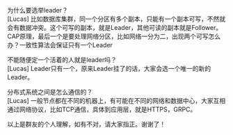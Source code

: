 
为什么要选举leader？  
[Lucas] 比如数据库集群，同一个分区有多个副本，只能有一个副本可写，不然就会有数据冲突。这个可写的副本，就是Leader，其他可读的副本就是Follower。  
CAP原理，最后一个是要处理网络分区，比如网络一分为二，出现两个可写怎么办？一致性算法会保证只有一个Leader  

不能随便定一个活着的人就是leader吗？  
[Lucas] Leader只有一个，原来Leader挂了的话，大家会选一个唯一的新的Leader。  

分布式系统之间是怎么通信的？   
[Lucas] 一般节点都在不同的机器上，有可能在不同的网络和数据中心，大家互相通过网络协议，比如TCP通信，具体到应用层，就是HTTPS，GRPC。  

以上是群友的个人理解，如有不对，请大家指正。谢谢了！  
